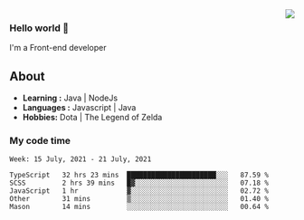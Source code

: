<img align='right' src="https://github-readme-stats.vercel.app/api?username=jumodada&show_icons=true&theme=vue">

### Hello world 👋

I'm a Front-end developer 
    
## About
-  **Learning :** Java | NodeJs
-  **Languages :** Javascript | Java
-  **Hobbies:** Dota | The Legend of Zelda

### My code time

<!--START_SECTION:waka-->
```text
Week: 15 July, 2021 - 21 July, 2021

TypeScript   32 hrs 23 mins  ██████████████████████░░░   87.59 % 
SCSS         2 hrs 39 mins   █▓░░░░░░░░░░░░░░░░░░░░░░░   07.18 % 
JavaScript   1 hr            ▓░░░░░░░░░░░░░░░░░░░░░░░░   02.72 % 
Other        31 mins         ▒░░░░░░░░░░░░░░░░░░░░░░░░   01.40 % 
Mason        14 mins         ░░░░░░░░░░░░░░░░░░░░░░░░░   00.64 % 
```
<!--END_SECTION:waka-->
